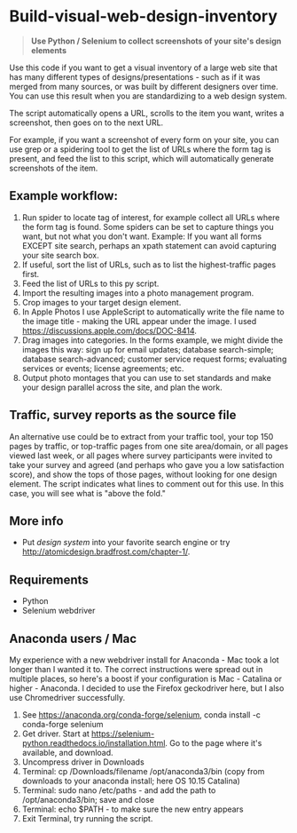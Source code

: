 # Build-visual-web-design-inventory
> **Use Python / Selenium to collect screenshots of your site's design elements**

Use this code if you want to get a visual inventory of a large web site that has many different types of designs/presentations - such as if it was merged from many sources, or was built by different designers over time. You can use this result when you are standardizing to a web design system.

The script automatically opens a URL, scrolls to the item you want, writes a screenshot, then goes on to the next URL.

For example, if you want a screenshot of every form on your site, you can use grep or a spidering tool to get the list of URLs where the form tag is present, and feed the list to this script, which will automatically generate screenshots of the item.


## Example workflow:

1. Run spider to locate tag of interest, for example collect all URLs where the form tag is found. Some spiders can be set to capture things you want, but not what you don't want. Example: If you want all forms EXCEPT site search, perhaps an xpath statement can avoid capturing your site search box.
2. If useful, sort the list of URLs, such as to list the highest-traffic pages first.
3. Feed the list of URLs to this py script.
4. Import the resulting images into a photo management program.
5. Crop images to your target design element.
6. In Apple Photos I use AppleScript to automatically write the file name to the image title - making the URL appear under the image. I used https://discussions.apple.com/docs/DOC-8414.
7. Drag images into categories. In the forms example, we might divide the images this way: sign up for email updates; database search-simple; database search-advanced; customer service request forms; evaluating services or events; license agreements; etc.
8. Output photo montages that you can use to set standards and make your design parallel across the site, and plan the work.


## Traffic, survey reports as the source file

An alternative use could be to extract from your traffic tool, your top 150 pages by traffic, or top-traffic pages from one site area/domain, or all pages viewed last week, or all pages where survey participants were invited to take your survey and agreed (and perhaps who gave you a low satisfaction score), and show the tops of those pages, without looking for one design element. The script indicates what lines to comment out for this use. In this case, you will see what is "above the fold." 


## More info

* Put _design system_ into your favorite search engine or try http://atomicdesign.bradfrost.com/chapter-1/.


## Requirements

* Python
* Selenium webdriver


## Anaconda users / Mac

My experience with a new webdriver install for Anaconda - Mac took a lot longer than I wanted it to. The correct instructions were spread out in multiple places, so here's a boost if your configuration is Mac - Catalina or higher - Anaconda. I decided to use the Firefox geckodriver here, but I also use Chromedriver successfully.

1. See https://anaconda.org/conda-forge/selenium, conda install -c conda-forge selenium
2. Get driver. Start at https://selenium-python.readthedocs.io/installation.html. Go to the page where it's available, and download.
3. Uncompress driver in Downloads
4. Terminal: cp /Downloads/filename /opt/anaconda3/bin (copy from downloads to your anaconda install; here OS 10.15 Catalina)
5. Terminal: sudo nano /etc/paths - and add the path to /opt/anaconda3/bin; save and close
6. Terminal: echo $PATH - to make sure the new entry appears
7. Exit Terminal, try running the script.
